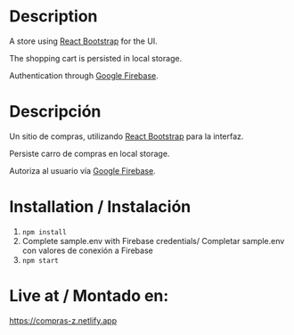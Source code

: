 # Description
A store using [React Bootstrap](https://react-bootstrap.github.io/) for the UI.

The shopping cart is persisted in local storage.

Authentication through [Google Firebase](https://firebase.google.com/).  

# Descripción
Un sitio de compras, utilizando [React Bootstrap](https://react-bootstrap.github.io/) para la interfaz.

Persiste carro de compras en local storage.

Autoriza al usuario vía [Google Firebase](https://firebase.google.com/).  

# Installation / Instalación
1. `npm install`
1. Complete sample.env with Firebase credentials/ Completar sample.env con valores de conexión a Firebase
1. `npm start`

# Live at / Montado en:
https://compras-z.netlify.app